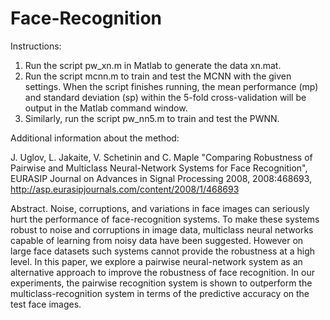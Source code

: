 # Face-Recognition

Instructions:

1. Run the script pw_xn.m in Matlab to generate the data xn.mat.
2. Run the script mcnn.m to train and test the MCNN with the given settings.
When the script finishes running, the mean performance (mp) and standard
deviation (sp) within the 5-fold cross-validation will be output in the Matlab
command window.
3. Similarly, run the script pw_nn5.m to train and test the PWNN.


Additional information about the method:

J. Uglov, L. Jakaite, V. Schetinin and C. Maple "Comparing Robustness of Pairwise and Multiclass Neural-Network Systems for Face Recognition", EURASIP Journal on Advances in Signal Processing 2008, 2008:468693, http://asp.eurasipjournals.com/content/2008/1/468693 

Abstract. Noise, corruptions, and variations in face images can seriously hurt the performance of face-recognition systems. To make these systems robust to noise and corruptions in image data, multiclass neural networks capable of learning from noisy data have been suggested. However on large face datasets such systems cannot provide the robustness at a high level. In this paper, we explore a pairwise neural-network system as an alternative approach to improve the robustness of face recognition. In our experiments, the pairwise recognition system is shown to outperform the multiclass-recognition system in terms of the predictive accuracy on the test face images.

